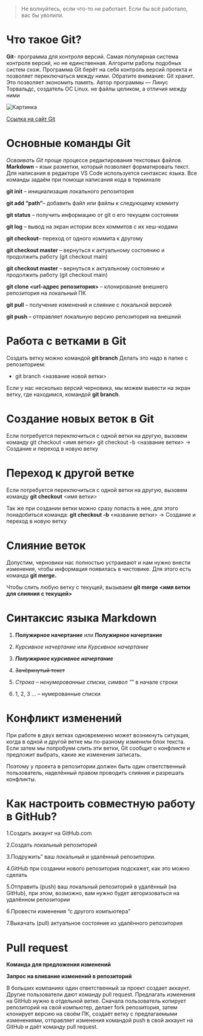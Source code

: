 >Не волнуйтесь, если что-то не работает. Если бы всё работало, вас бы уволили.


# Что такое Git? 

**Git**- программа для контроля версий. Cамая популярная система контроля
версий, но не единственная. Алгоритм
работы подобных систем схож.
Программа Git берёт на себя контроль версий
проекта и позволяет переключаться между
ними. Обратите внимание: Git хранит. Это позволяет
экономить память. Автор программы — Линус
Торвальдс, создатель ОС Linux.
не файлы
целиком, а отличия между ними 

![Картинка](git_1.jpg)

[Ссылка на сайт Git](https://git-scm.com/)



# Основные команды Git

*Осваивать Git* проще процессе редактирования текстовых файлов.  **Markdown** – язык разметки,
который позволяет форматировать текст. Для написания в редакторе VS Code используется
синтаксис языка.
Все команды задаём при помощи написания кода в терминале

**git init** – инициализация локального репозитория

**git add “path”**– добавить файл или файлы к следующему коммиту

**git status** – получить информацию от git о его текущем состоянии

**git log** – вывод на экран истории всех коммитов с их хеш-кодами

**git checkout**– переход от одного коммита к другому

**git checkout master** – вернуться к актуальному состоянию и продолжить работу (git checkout main)

**git checkout master** – вернуться к актуальному состоянию и продолжить работу (git checkout main)

**git clone <url-адрес репозитория>** – клонирование внешнего репозитория на  локальный ПК

**git pull** – получение изменений и слияние с локальной версией

**git push** – отправляет локальную версию репозитория на внешний



# Работа с ветками в Git 

Создать ветку можно командой **git branch**
Делать это надо в папке с репозиторием: 

+ git branch <название новой ветки>

Если у нас несколько версий черновика, мы
можем вывести на экран ветку, где находимся,
командой **git branch**.


# Создание новых веток в Git 

Если потребуется переключиться с одной ветки
на другую, вызовем команду git checkout <имя
ветки>
git checkout -b <название ветки> -> Создание и переход в новую ветку

# Переход к другой ветке 

Если потребуется переключиться с одной ветки
на другую, вызовем команду **git checkout** <имя
ветки>

Так же при создании ветки можно сразу попасть в  нее, для этого понадобиться команда: **git checkout -b** <название ветки> -> Создание и переход в новую ветку


# Слияние веток 

Допустим, черновики нас полностью устраивают и нам нужно внести изменения, чтобы
информация появилась в чистовике. Для этого есть команда **git merge.**

Чтобы слить любую ветку с текущей, вызываем
**git merge <имя ветки для слияния с текущей>**


# Синтаксис языка Markdown

 1. **Полужирное начертание**  или __Полужирное начертание__

 2. *Курсивное начертание* или _Курсивное начертание_

 3. ***Полужирное курсивное начертание***

 4. ~~Зачёркнутый текст~~

 5. *Строка – ненумерованные списки, символ “*” в начале строки

 6. 1, 2, 3 … – нумерованные списки


 # Конфликт изменений

При работе в двух ветках одновременно может
возникнуть ситуация, когда в одной и другой
ветке мы по-разному изменили блок текста.
Если затем мы попробуем слить эти ветки, Git
сообщит о конфликте и предложит выбрать,
какие же изменения записать. 

Поэтому у проекта в репозитории должен быть один
ответственный пользователь, наделённый правом проводить
слияния и разрешать конфликты.

# Как настроить совместную работу в GitHub?

1.Создать аккаунт на GitHub.com

2.Создать локальный репозиторий

3.Подружить” ваш локальный и удалённый репозитории. 

4.GitHub при создании нового репозитория подскажет, как это можно сделать

5.Отправить (push) ваш локальный репозиторий в удалённый (на GitHub), при этом, возможно, 
вам нужно будет авторизоваться на удалённом репозитории

6.Провести изменения “с другого компьютера”

7.Выкачать (pull) актуальное состояние из удалённого репозитория


# Pull request

**Команда для предложения изменений**

**Запрос на вливание изменений в репозиторий**

В больших компаниях один ответственный за проект создает аккаунт. Другие пользователи дают
команду pull request. Предлагать изменения на GitHub нужно в отдельной ветке. Сначала
пользователь копирует репозиторий на свой компьютер, делает fork репозитория, затем
клонирует версию на своём ПК, создаёт ветку с предлагаемыми изменениями, отправляет
изменения командой push в свой аккаунт на GitHub и даёт команду pull request. 

